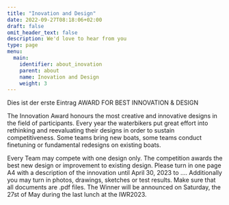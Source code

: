 ```yaml
---
title: "Inovation and Design"
date: 2022-09-27T08:18:06+02:00
draft: false
omit_header_text: false
description: We'd love to hear from you
type: page
menu:
  main:
    identifier: about_inovation
    parent: about
    name: Inovation and Design
    weight: 3
---
```


Dies ist der erste Eintrag
AWARD FOR BEST
INNOVATION & DESIGN

The Innovation Award honours the most creative and innovative designs in the field of participants. Every year the waterbikers put great effort into rethinking and reevaluating their designs in order to sustain competitiveness. Some teams bring new boats, some teams conduct finetuning or fundamental redesigns on existing boats.

Every Team may compete with one design only. The competition awards the best new design or improvement to existing design. Please turn in one page A4 with a description of the innovation until April 30, 2023 to .... Additionally you may turn in photos, drawings, sketches or test results. Make sure that all documents are .pdf files. The Winner will be announced on Saturday, the 27st of May during the last lunch at the IWR2023.
